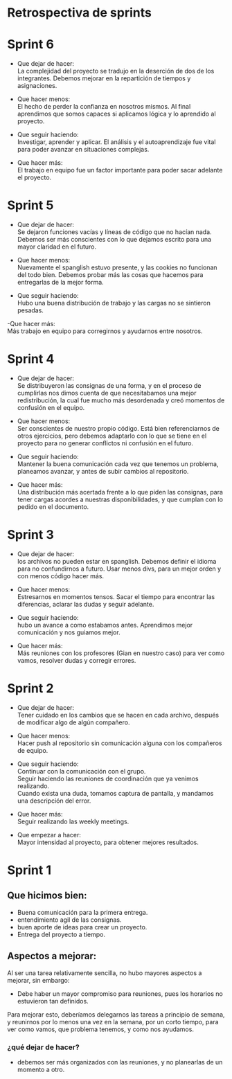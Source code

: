 # Retrospectiva de sprints

# Sprint 6

- Que dejar de hacer: <br>
La complejidad del proyecto se tradujo en la deserción de dos de los integrantes. Debemos mejorar en la repartición de tiempos y asignaciones.

- Que hacer menos: <br>
El hecho de perder la confianza en nosotros mismos. Al final aprendimos que somos capaces si aplicamos lógica y lo aprendido al proyecto.

- Que seguir haciendo: <br>
Investigar, aprender y aplicar. El análisis y el autoaprendizaje fue vital para poder avanzar en situaciones complejas.

- Que hacer más: <br>
El trabajo en equipo fue un factor importante para poder sacar adelante el proyecto.

# Sprint 5

- Que dejar de hacer: <br>
Se dejaron funciones vacías y líneas de código que no hacían nada. Debemos ser más conscientes con lo que dejamos escrito para una mayor claridad en el futuro.

- Que hacer menos: <br>
Nuevamente el spanglish estuvo presente, y las cookies no funcionan del todo bien. Debemos probar más las cosas que hacemos para entregarlas de la mejor forma.

- Que seguir haciendo: <br>
Hubo una buena distribución de trabajo y las cargas no se sintieron pesadas.

-Que hacer más: <br>
Más trabajo en equipo para corregirnos y ayudarnos entre nosotros.


# Sprint 4

- Que dejar de hacer: <br>
Se distribuyeron las consignas de una forma, y en el proceso de cumplirlas nos dimos cuenta de que necesitabamos una mejor redistribución, la cual fue mucho más desordenada y creó momentos de confusión en el equipo.

- Que hacer menos: <br>
Ser conscientes de nuestro propio código. Está bien referenciarnos de otros ejercicios, pero debemos adaptarlo con lo que se tiene en el proyecto para no generar conflictos ni confusión en el futuro.

- Que seguir haciendo: <br>
Mantener la buena comunicación cada vez que tenemos un problema, planeamos avanzar, y antes de subir cambios al repositorio. 

- Que hacer más: <br>
Una distribución más acertada frente a lo que piden las consignas, para tener cargas acordes a nuestras disponibilidades, y que cumplan con lo pedido en el documento.


# Sprint 3

- Que dejar de hacer: <br>
los archivos no pueden estar en spanglish. Debemos definir el idioma para no confundirnos a futuro.
Usar menos divs, para un mejor orden y con menos código hacer más.

- Que hacer menos: <br>
Estresarnos en momentos tensos. Sacar el tiempo para encontrar las diferencias, aclarar las dudas y seguir adelante.

- Que seguir haciendo: <br>
hubo un avance a como estabamos antes. Aprendimos mejor comunicación y nos guiamos mejor.

- Que hacer más: <br>
Más reuniones con los profesores (Gian en nuestro caso) para ver como vamos, resolver dudas y corregir errores.

# Sprint 2

- Que dejar de hacer: <br>
Tener cuidado en los cambios que se hacen en cada archivo, después de modificar algo de algún compañero.

- Que hacer menos: <br>
Hacer push al repositorio sin comunicación alguna con los compañeros de equipo.

- Que seguir haciendo: <br>
Continuar con la comunicación con el grupo. <br>
Seguir haciendo las reuniones de coordinación que ya venimos realizando. <br>
Cuando exista una duda, tomamos captura de pantalla, y mandamos una descripción del error.

- Que hacer más: <br>
Seguir realizando las weekly meetings.

- Que empezar a hacer: <br>
Mayor intensidad al proyecto, para obtener mejores resultados.

# Sprint 1

## Que hicimos bien:
- Buena comunicación para la primera entrega.
- entendimiento agil de las consignas.
- buen aporte de ideas para crear un proyecto.
- Entrega del proyecto a tiempo.

## Aspectos a mejorar:
Al ser una tarea relativamente sencilla, no hubo mayores aspectos a mejorar, sin embargo:
- Debe haber un mayor compromiso para reuniones, pues los horarios no estuvieron tan definidos.

Para mejorar esto, deberíamos delegarnos las tareas a principio de semana, y reunirnos por lo menos una vez en la semana, por un corto tiempo, para ver como vamos, 
que problema tenemos, y como nos ayudamos.

### ¿qué dejar de hacer?
- debemos ser más organizados con las reuniones, y no planearlas de un momento a otro.
